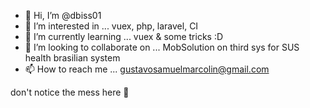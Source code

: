 - 👋 Hi, I’m @dbiss01
- 👀 I’m interested in ... vuex, php, laravel, CI
- 🌱 I’m currently learning ... vuex & some tricks :D
- 💞️ I’m looking to collaborate on ... MobSolution on third sys for SUS health brasilian system 
- 📫 How to reach me ... gustavosamuelmarcolin@gmail.com


don't notice the mess here 🤠
